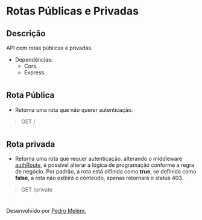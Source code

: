 # Rotas Públicas e Privadas

## Descrição
API com rotas públicas e privadas.
- Dependências:
    - Cors.
    - Express.
#

## Rota Pública
- Retorna uma rota que não querer autenticação.

> GET /

#

## Rota privada
- Retorna uma rota que requer autenticação. alterando o middleware [authRoute]('src/middlewares/authRoute.js'), é possível alterar a lógica de programação conforme a regra de negócio. Por padrão, a rota está difinida como **true**, se definida como **false**, a rota não exibirá o conteúdo, apenas retornará o status 403.
  
> GET /private

#
Desenvolvido por [Pedro Melém.](https://mrmelem.github.io/site-portfolio)